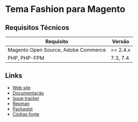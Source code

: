 # Tema Fashion para Magento

## Requisitos Técnicos

| Requisito | Versão |
| ------ | ----------- |
| Magento Open Source, Adobe Commerce | >= 2.4.x |
| PHP, PHP-FPM | 7.3, 7.4 |

## Links

* [Web site](https://eloom.tech/store/fashion)
* [Documentação](https://docs.eloom.tech/store/fashion)
* [Issue tracker](https://github.com/eloom/theme-frontend-fashion/issues)
* [Repman](https://app.repman.io/organization/eloom/package/986b2822-2a8e-41d4-813c-f7d3897a3bf2/details)
* [Packagist](https://packagist.org/packages/eloom/theme-frontend-fashion)
* [Código fonte](https://github.com/eloom/theme-frontend-fashion)